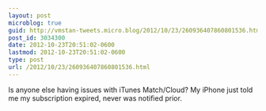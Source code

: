 ```yaml
---
layout: post
microblog: true
guid: http://vmstan-tweets.micro.blog/2012/10/23/260936407860801536.html
post_id: 3034300
date: 2012-10-23T20:51:02-0600
lastmod: 2012-10-23T20:51:02-0600
type: post
url: /2012/10/23/260936407860801536.html
---
```

Is anyone else having issues with iTunes Match/Cloud? My iPhone just told me my subscription expired, never was notified prior.
